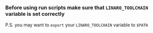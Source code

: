 ### Before using run scripts make sure that `LINARO_TOOLCHAIN` variable is set correctly  
P.S. you may want to `export` your `LINARO_TOOLCHAIN` variable to `$PATH`  
